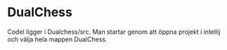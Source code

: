 # DualChess
Codel ligger i Dualchess/src.
Man startar genom att öppna projekt i intellij och välja hela mappen DualChess. 
